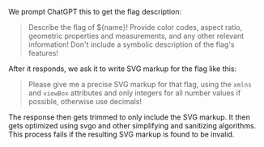 We prompt ChatGPT this to get the flag description:

> Describe the flag of ${name}! Provide color codes, aspect ratio, geometric properties and measurements, and any other relevant information! Don't include a symbolic description of the flag's features!

After it responds, we ask it to write SVG markup for the flag like this:

> Please give me a precise SVG markup for that flag, using the `xmlns` and `viewBox` attributes and only integers for all number values if possible, otherwise use decimals!

The response then gets trimmed to only include the SVG markup. It then gets optimized using svgo and other simplifying and sanitizing algorithms. This process fails if the resulting SVG markup is found to be invalid.
